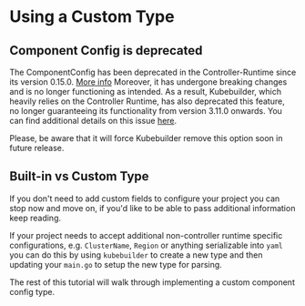 # Using a Custom Type

<aside class="note warning">
<h1>Component Config is deprecated</h1>

The ComponentConfig has been deprecated in the Controller-Runtime since its version 0.15.0.  [More info](https://github.com/kubernetes-sigs/controller-runtime/issues/895)
Moreover, it has undergone breaking changes and is no longer functioning as intended.
As a result, Kubebuilder, which heavily relies on the Controller Runtime, has also deprecated this feature,
no longer guaranteeing its functionality from version 3.11.0 onwards. You can find additional details on this issue [here](https://github.com/kubernetes-sigs/controller-runtime/issues/2370).

Please, be aware that it will force Kubebuilder remove this option soon in future release.

</aside>

<aside class="note warning">

<h1>Built-in vs Custom Type</h1>

If you don't need to add custom fields to configure your project you can stop
now and move on, if you'd like to be able to pass additional information keep
reading.

</aside>

If your project needs to accept additional non-controller runtime specific
configurations, e.g. `ClusterName`, `Region` or anything serializable into
`yaml` you can do this by using `kubebuilder` to create a new type and then
updating your `main.go` to setup the new type for parsing.

The rest of this tutorial will walk through implementing a custom component
config type.